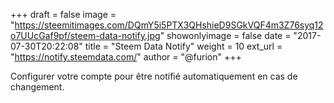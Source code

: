 +++
draft = false
image = "https://steemitimages.com/DQmY5i5PTX3QHshieD9SGkVQF4m3Z76syq12o7UUcGaf9pf/steem-data-notify.jpg"
showonlyimage = false
date = "2017-07-30T20:22:08"
title = "Steem Data Notify"
weight = 10
ext_url = "https://notify.steemdata.com/"
author = "@furion"
+++

Configurer votre compte pour être notifié automatiquement en cas de changement.

<!--more-->
